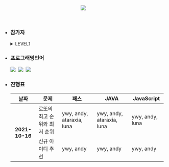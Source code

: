 <header>
  <a href="https://programmers.co.kr/learn/challenges" title="Go programmers">
  <img src="https://capsule-render.vercel.app/api?type=Rounded&color=timeGradient&height=300&section=header&text=Algorithm%20Study&animation=twinkling&fontSize=90&desc=Programmers&fontColor=ffffff&descAlignY=70&descAlign=82" />
  </a>
</header>
 


<ul>
  <li>
    <h3>
      참가자
    </h3>
    <details>
      <summary>
        LEVEL1
      </summary>
      <div>
         <a href="https://github.com/YunWonYong/Programmers/tree/ywy" title="Go ywy branch">ywy</a>&nbsp;
         <a href="https://github.com/YunWonYong/Programmers/tree/andy" title="Go andy branch">andy</a>&nbsp;
         <a href="https://github.com/YunWonYong/Programmers/tree/atraraxia" title="Go atraraxia branch">atraraxia</a>&nbsp;
         <a href="https://github.com/YunWonYong/Programmers/tree/luna" title="Go luna branch">luna</a>&nbsp;
        <a href="https://github.com/YunWonYong/Programmers/tree/nattybear" title="Go nattybear branch">nattybear</a>&nbsp;
      </div>
    </details> 
  </li>
  <li>
    <h3>
      프로그래밍언어
    </h3>
    <section>
        <img src="https://img.shields.io/badge/Java-5000B9?style=flat-square&logo=Java&logoWidth=50"/>&nbsp;
        <img src="https://img.shields.io/badge/JS-000000?style=flat-square&logo=JavaScript&logoWidth=50"/>&nbsp;
        <img src="https://img.shields.io/badge/C++-00599C?style=flat-square&logo=C%2B%2B&logoWidth=50"/>&nbsp;
    </section>
  </li>
  <li>
    <h3>
      진행표
    </h3>
    <table>
      <thead>
        <tr>
          <th>
            날짜
          </th>
          <th>
            문제
          </th>
          <th>
            패스
          </th>
          <th>
            JAVA
          </th>
          <th>
            JavaScript
          </th>      
        </tr>
      </thead>
      <tbody>
        <tr>
           <th rowspan="2">
             2021-10-16
          </th>
          <td>
            로또의 최고 순위와 최저 순위
          </td>
          <td>
            ywy, andy, ataraxia, luna
          </td>
          <td>
            ywy, andy, ataraxia, luna
          </td>
          <td>
            ywy, andy, luna
          </td>
        </tr>
        <tr>
           <td>
             신규 아이디 추천
          </td>
          <td>
            ywy, andy
          </td>
          <td>
            ywy, andy
          </td>
          <td>
            ywy, andy
          </td>      
        </tr>    
      </tbody>
    </table>
  </li>   
</ul>


